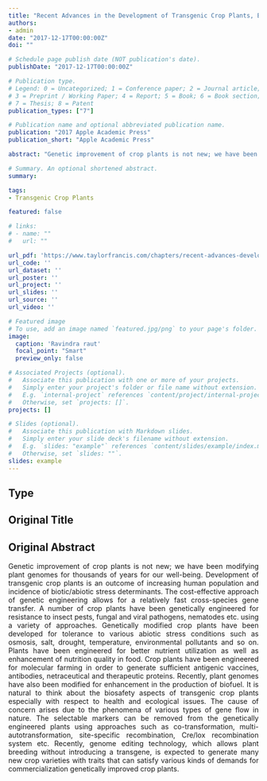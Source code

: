 ```yaml
---
title: "Recent Advances in the Development of Transgenic Crop Plants, Biosafety Aspects, and Future Perspectives"
authors:
- admin
date: "2017-12-17T00:00:00Z"
doi: ""

# Schedule page publish date (NOT publication's date).
publishDate: "2017-12-17T00:00:00Z"

# Publication type.
# Legend: 0 = Uncategorized; 1 = Conference paper; 2 = Journal article;
# 3 = Preprint / Working Paper; 4 = Report; 5 = Book; 6 = Book section;
# 7 = Thesis; 8 = Patent
publication_types: ["7"]

# Publication name and optional abbreviated publication name.
publication: "2017 Apple Academic Press"
publication_short: "Apple Academic Press"

abstract: "Genetic improvement of crop plants is not new; we have been modifying plant genomes for thousands of years for our well-being. Development of transgenic crop plants is an outcome of increasing human population and incidence of biotic/abiotic stress determinants. The cost-effective approach of genetic engineering allows for a relatively fast cross-species gene transfer. A number of crop plants have been genetically engineered for resistance to insect pests, fungal and viral pathogens, nematodes etc. using a variety of approaches. Genetically modified crop plants have been developed for tolerance to various abiotic stress conditions such as osmosis, salt, drought, temperature, environmental pollutants and so on. Plants have been engineered for better nutrient utilization as well as enhancement of nutrition quality in food. Crop plants have been engineered for molecular farming in order to generate sufficient antigenic vaccines, antibodies, netraceutical and therapeutic proteins. Recently, plant genomes have also been modified for enhancement in the production of biofuel. It is natural to think about the biosafety aspects of transgenic crop plants especially with respect to health and ecological issues. The cause of concern arises due to the phenomena of various types of gene flow in nature. The selectable markers can be removed from the genetically engineered plants using approaches such as co-transformation, multi-autotransformation, site-specific recombination, Cre/lox recombination system etc. Recently, genome editing technology, which allows plant breeding without introducing a transgene, is expected to generate many new crop varieties with traits that can satisfy various kinds of demands for commercialization genetically improved crop plants."

# Summary. An optional shortened abstract.
summary: 

tags:
- Transgenic Crop Plants

featured: false

# links:
# - name: ""
#   url: ""

url_pdf: 'https://www.taylorfrancis.com/chapters/recent-advances-development-transgenic-crop-plants-biosafety-aspects-future-perspectives-subhankar-roy-barman-ravindra-raut-atrayee-sarkar-nazmiara-sabnam-sanjukta-chakraborty-pallabi-saha/e/10.1201/9781315213736-10'
url_code: ''
url_dataset: ''
url_poster: ''
url_project: ''
url_slides: ''
url_source: ''
url_video: ''

# Featured image
# To use, add an image named `featured.jpg/png` to your page's folder. 
image:
  caption: 'Ravindra raut'
  focal_point: "Smart"
  preview_only: false

# Associated Projects (optional).
#   Associate this publication with one or more of your projects.
#   Simply enter your project's folder or file name without extension.
#   E.g. `internal-project` references `content/project/internal-project/index.md`.
#   Otherwise, set `projects: []`.
projects: []

# Slides (optional).
#   Associate this publication with Markdown slides.
#   Simply enter your slide deck's filename without extension.
#   E.g. `slides: "example"` references `content/slides/example/index.md`.
#   Otherwise, set `slides: ""`.
slides: example
---
```


<h2>Type</h2>


<h2>Original Title</h2>


<h2>Original Abstract</h2>
<p align="justify">
Genetic improvement of crop plants is not new; we have been modifying plant genomes for thousands of years for our well-being. Development of transgenic crop plants is an outcome of increasing human population and incidence of biotic/abiotic stress determinants. The cost-effective approach of genetic engineering allows for a relatively fast cross-species gene transfer. A number of crop plants have been genetically engineered for resistance to insect pests, fungal and viral pathogens, nematodes etc. using a variety of approaches. Genetically modified crop plants have been developed for tolerance to various abiotic stress conditions such as osmosis, salt, drought, temperature, environmental pollutants and so on. Plants have been engineered for better nutrient utilization as well as enhancement of nutrition quality in food. Crop plants have been engineered for molecular farming in order to generate sufficient antigenic vaccines, antibodies, netraceutical and therapeutic proteins. Recently, plant genomes have also been modified for enhancement in the production of biofuel. It is natural to think about the biosafety aspects of transgenic crop plants especially with respect to health and ecological issues. The cause of concern arises due to the phenomena of various types of gene flow in nature. The selectable markers can be removed from the genetically engineered plants using approaches such as co-transformation, multi-autotransformation, site-specific recombination, Cre/lox recombination system etc. Recently, genome editing technology, which allows plant breeding without introducing a transgene, is expected to generate many new crop varieties with traits that can satisfy various kinds of demands for commercialization genetically improved crop plants.
</p>
